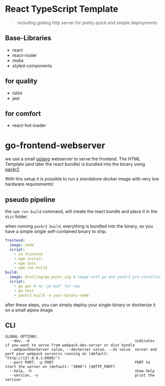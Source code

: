 # React TypeScript Template

> including golang http server for pretty quick and simple deployments

## Base-Libraries

* react
* react-router
* mobx
* styled-components

## for quality

* tslint
* jest

## for comfort

* react-hot-loader

# go-frontend-webserver 

we use a small [golang](https://golang.org/) webserver to serve the frontend. The HTML Template (and later the react bundle) is bundled into the binary using [packr2](https://github.com/gobuffalo/packr/tree/master/v2)

With this setup it is possible to run a standalone docker image with very low hardware requirements!

## pseudo pipeline

the `npm run build` command, will create the react bundle and place it in the `dist` folder. 

when running `packr2 build`, everything is bundled into the binary, so you have a simple single self-contained binary to ship.

``` yaml
frontend:
  image: node
  script: 
    - cd frontend
    - npm install
    - npm test
    - npm run build
build:
  image: drailing/go_packr_zip # image with go and packr2 pre-installed
  script:
    - go get # no 'go mod' for now
    - go test
    - packr2 build -o your-binary-name
```

after these steps, you can simply deploy your single-binary or dockerize it on a small alpine image.

## CLI

```
GLOBAL OPTIONS:
  --dev, -d                                                indicates if you want to serve from webpack-dev-server or dist bundle
  --webpackDevServer value, --devServer value, --ds value  server and port your webpack serveris running on (default: "http://127.0.0.1:8080/")
  --port PORT, -p PORT                                     PORT to start the server on (default: "3000") [$HTTP_PORT]
  --help, -h                                               show help
  --version, -v                                            print the version
```